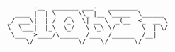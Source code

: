 




<pre>

       .__  _______ ___.   ________         
  ____ |  | \   _  \\_ |__ \_____  \______  
_/ ___\|  | /  /_\  \| __ \  _(__  <_  __ \ 
\  \___|  |_\  \_/   \ \_\ \/       \  | \/ 
 \___  >____/\_____  /___  /______  /__|    
     \/            \/    \/       \/        



</pre>